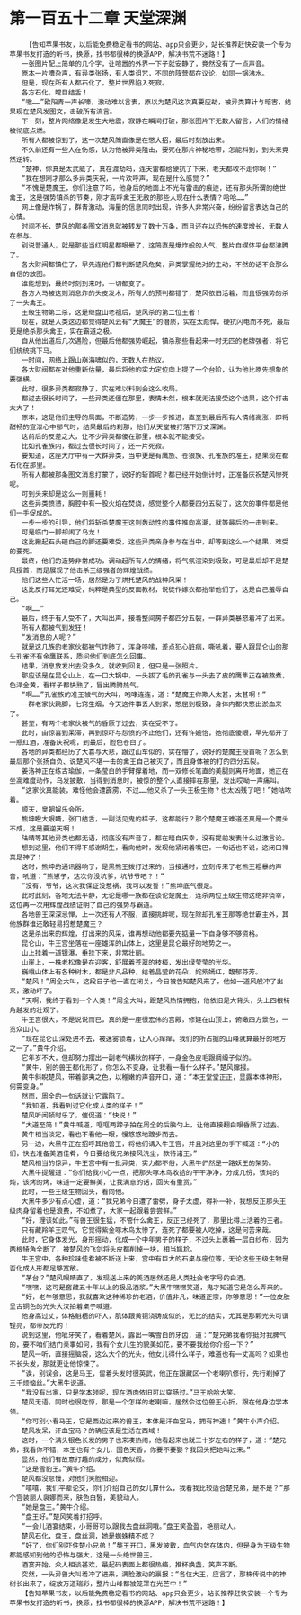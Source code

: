 # 第一百五十二章 天堂深渊
        【告知苹果书友，以后能免费稳定看书的网站、app只会更少，站长推荐赶快安装一个专为苹果书友打造的听书，换源，找书都很棒的换源APP，解决书荒不迷路！】
       一张图片配上简单的几个字，让喧嚣的外界一下子就安静了，竟然没有了一点声音。
       原本一片嘈杂声，有异类张扬，有人类诅咒，不同的阵营都在议论，如同一锅沸水。
       但是，现在所有人都石化了，整片世界陷入死寂。
       各方石化，瞠目结舌！
       “嗷……”欧阳青一声长嚎，激动难以言表，原以为楚风这次真要应劫，被异类算计与暗害，结果现在楚风发图文，击破所有流言。
       下一刻，整片网络像是发生大地震，寂静在瞬间打破，那张图片下无数人留言，人们的情绪被彻底点燃。
       所有人都被惊到了，这一次楚风简直像是在憋大招，最后时刻放出来。
       不久前还有一些人在伤感，认为他被异类阻击，要死在那片神秘地带，怎能料到，到头来竟然逆转。
       “楚神，你真是太武威了，真在渡劫吗，连天雷都给硬抗了下来，老天都收不走你啊！”
       “我在想刚才那么多异类庆祝，一片欢呼声，现在是什么感觉？”
       “不愧是楚魔王，你们注意了吗，他身后的地面上不光有雷击的痕迹，还有那头所谓的绝世禽王，这是强势镇杀的节奏，刚才高呼禽王无敌的那些人现在什么表情？哈哈……”
       网上像是炸锅了，群青激动，海量的信息同时出现，许多人非常兴奋，纷纷留言表达自己的心情。
       时间不长，楚风的那条图文消息就被转发了数十万条，而且还在以恐怖的速度增长，无数人在参与。
       别说普通人，就是那些当红明星都眼晕了，这简直是爆炸般的人气，整片自媒体平台都沸腾了。
       各大财阀都镇住了，早先连他们都判断楚风危矣，异类掌握绝对的主动，不然的话不会那么自信的放图。
       谁能想到，最终时刻到来时，一切都变了。
       各方人马被这则消息炸的头皮发木，所有人的预判都错了，楚风依旧活着，而且很强势的杀了一头禽王。
       王级生物第二杀，这是继盘山老祖后，楚风杀的第二位王者！
       现在，就是人类这边都觉得楚风云有“大魔王”的潜质，实在太彪悍，硬抗闪电而不死，最后更是绝杀那头禽王，实在霸道之极。
       自从他出道后几次遇险，但最后他都强势崛起，镇杀那些看起来一时无匹的老牌强者，将它们统统挑下马。
       一时间，网络上跟山崩海啸似的，无数人在热议。
       各大财阀都在对他重新估量，最后将他的实力定位向上提了一个台阶，认为他比原先想象的要强横。
       此时，很多异类都寂静了，实在难以料到会这么收局。
       都过去很长时间了，一些异类还僵在那里，表情木然，根本就无法接受这个结果，这个打击太大了！
       原本，这是他们主导的局面，不断造势，一步一步推进，直至到最后所有人情绪高涨，即将酣畅的宣泄心中郁气时，结果最后的刹那，他们从天堂被打落下万丈深渊。
       这前后的反差之大，让不少异类都傻在那里，根本就不能接受。
       比如孔雀族内，都过去很长时间了，还一片死寂。
       要知道，这座大厅中有一大群异类，当中更是有鹰族、苍狼族、孔雀族的准王，结果现在都石化在那里。
       所有人都被那条图文消息打蒙了，说好的斩首呢？都已经开始倒计时，正准备庆祝楚风惨死呢。
       可到头来却是这么一则噩耗！
       这些异类愤懑，胸腔中有一股火焰在焚烧，感觉整个人都要四分五裂了，这次的事件都是他们一手促成的。
       一步一步的引导，他们将斩杀楚魔王这则轰动性的事件推向高潮，就等最后的一击到来。
       可是临门一脚却闹了乌龙！
       这比搬起石头砸自己的脚还要难受，这些异类亲身参与在当中，却等到这么一个结果，难受的要死。
       最终，他们的造势非常成功，调动起所有人的情绪，将气氛渲染到极致，可是最后却不是楚风授首，而是展现了他击杀王级强者的辉煌战绩。
       他们这些人忙活一场，居然是为了烘托楚风的战神风采！
       这比反打耳光还难受，纯粹是典型的反面教材，说徒作嫁衣都抬举他们了，这是自己羞辱自己。
       “啊……”
       最后，终于有人受不了，大叫出声，接着整间房子都四分五裂，一群异类暴怒着冲了出来。
       所有人都被气到发狂！
       “发消息的人呢？”
       就是这几族的老家伙都被气炸肺了，浑身哆嗦，差点犯心脏病，嘶吼着，要人跟昆仑山的那头孔雀还有金鹰联系，质问他们到底怎么回事。
       结果，消息放发出去没多久，就收到回复，但只是一张照片。
       那应该是在昆仑山上，在一口大锅中，一头拔了毛的孔雀与一头去了皮的鹰隼正在被熬煮，色泽金黄，看样子都快熟了，冒出腾腾热气。
       “啊……”孔雀族的准王被气的大叫，咆哮连连，道：“楚魔王你欺人太甚，太甚啊！”
       一群老家伙跳脚，七窍生烟，今天这件事丢人到家，憋屈到极致，身体内都快憋出淤血来了。
       甚至，有两个老家伙被气的昏厥了过去，实在受不了。
       此时，由惊喜到呆滞，再到惊吓与怨愤的不止他们，还有许婉怡，她彻底傻眼，早先都开了一瓶红酒，准备庆祝呢，到最后，脸色苍白了。
       各地的异类都经历了大喜与大悲，跟过山车似的，实在懵了，说好的楚魔王授首呢？怎么到最后那个张扬自负、说楚风不堪一击的禽王自己被灭了，而且身体被的打的四分五裂。
       姜洛神正在练古瑜伽，一条莹白的手臂撑着地，而一双修长笔直的美腿则离开地面，她正在坐高难度动作，乌发披散，当得到消息时，被惊的整个人直接摔在那里，发出哎呦一声痛叫。
       “这家伙真能装，难怪他会遭霹雳，不过……他又杀了一头王极生物？也太凶残了吧！”她咕哝着。
       顺天，皇朝娱乐会所。
       熊坤瞪大眼睛，张口结舌，一副活见鬼的样子，这都能行？那个楚魔王难道还真是一个魔头不成，这是要逆天啊！
       陆晴等其他异类也都无语，彻底没有声音了，都在暗自庆幸，没有提前发表什么过激言论。
       想到这里，他们不得不感谢胡生，看向他时，发现他紧闭着嘴巴，一句话也不说，这闭口禅真是神了！
       这时，熊坤的通讯器响了，是黑熊王拨打过来的，当接通时，立刻传来了老熊王粗暴的声音，吼道：“熊崽子，这次你没坑爹，坑爷爷吧？！”
       “没有，爷爷，这次我保证没惹祸，我可以发誓！”熊坤底气很足。
       此时此刻，各地无法平静，无论是哪一族都在谈论楚魔王，连杀两位王级生物这绝非侥幸，这位再一次用辉煌战绩证明了自己的强势与霸道。
       各地兽王深深忌惮，上一次还有人不服，直接挑衅呢，现在除却孔雀王那等绝世霸主外，其他族群谁还敢轻易招惹楚魔王？
       这是杀出来的辉煌，打出来的风采，谁再想动他都要先掂量一下自身够不够资格。
       昆仑山，牛王宫坐落在一座雄浑的山体上，这里是昆仑最好的地势之一。
       山上挂着一道银瀑，垂挂下来，非常壮丽。
       山崖上，一株老松像是在迎客，舒展着苍翠的枝桠，发出绿莹莹的光华。
       巍峨山体上有各种树木，都是非凡品种，结着晶莹的花朵，姹紫嫣红，馥郁芬芳。
       “楚风！”周全大叫，这段日子他一直在闭关，今日被告知楚风来了，他如一道风般冲了出来，激动坏了。
       “天啊，我终于看到一个人类！”周全大叫，跟楚风热情拥抱，他依旧是大背头，头上四根犄角越发的壮观了。
       牛王宫很大，不是说说而已，真的是一座很宏伟的宫殿，修建在山顶上，俯瞰四方景色，一览众山小。
       “现在昆仑山深处进不去，被迷雾锁着，让人心痒痒，我们的所占据的山峰就算最好的地方之一了。”黄牛介绍。
       它年岁不大，但却努力摆出一副老气横秋的样子，一身金色皮毛跟绸缎子似的。
       “黄牛，别的兽王都化形了，你怎么不变身，让我看一看什么样子。”楚风撺掇。
       黄牛斜睨楚风，带着鄙夷之色，以稚嫩的声音开口，道：“本王堂堂正正，显露本体神形，何需变身。”
       然而，周全的一句话就让它露陷了。
       “我知道，我看到过它化成人类的样子！”
       楚风听闻顿时乐了，催促道：“快说！”
       “大道至简！”黄牛喊道，哐哐两蹄子拍在周全的后脑勺上，让他直接翻白眼昏厥了过去。
       黄牛相当淡定，看也不看他一眼，慢悠悠地踱步而去。
       另一边，大黑牛正在招呼其他兽王，将他们请入牛王宫，并且对这里的手下喊道：“小的们，快去准备美酒佳肴，今日要给我兄弟接风洗尘，款待诸王。”
       楚风相当的惊异，牛王宫中有一批异类，实力都不俗，大黑牛俨然是一路妖王的架势。
       大黑牛提醒道：“你们给我小心一点，把那头啄木鸟收拾的干干净净，分成几份，该炖的炖，该烤的烤，味道一定要鲜美，让我满意的话，回头有重赏。”
       此时，一些王级生物回头，看向他。
       大黑牛多少有点心虚，道：“我兄弟今日遭了雷劈，身子太虚，得补一补，我想反正那头王级肉身留着也是浪费，不如煮了，大家一起跟着尝尝鲜。”
       “好，理该如此。”有兽王很生猛，不管什么禽王，反正已经死了，那里比得上活着的王者。
       只有藏羚羊王叹气，它觉得紫金啄木鸟太惨了，连死了都要被人吃掉，这是何苦来哉。
       此时，它身体发光，身形摇动，化成一个中年男子的样子，不过头上裹着一层白纱布，因为两根犄角全断了，被楚风的飞剑将头皮都削掉一块，相当尴尬。
       牛王宫中，各种珍味佳肴被不断送上来，宫中有巨大的石桌与座位等，无论这些王级生物是否化成人形都足够宽敞。
       “茅台？”楚风眼睛直了，发现送上来的美酒居然还是人类社会老字号的白酒。
       “嘿嘿，这可是窖藏五十年以上的极品酒浆。”大黑牛嘿嘿笑道，鬼才知道它是怎么弄来的。
       “好，老牛够意思，我就喜欢这种稀珍的老酒，价值非凡，味道正宗，你够意思！”一位皮肤呈古铜色的光头大汉拍着桌子喊道。
       他身高过丈，体格魁梧的吓人，肌体跟黄铜浇铸成似的，无比的结实，尤其是那颗光头可谓锃亮，都带反光的！
       说到这里，他呲牙笑了，看着楚风，露出一嘴雪白的牙齿，道：“楚兄弟我看你挺对我脾气的，要不咱们结门亲事如何，我有个女儿生的貌美如花，要不要我给你介绍一下？”
       楚风一听，直接摇脑袋，这么大个的光头，他女儿得什么样子，难道也有一丈高吗？如果也不长头发，那就更让他惊悚了。
       “诶，别误会，这是马王，留着头发时很英武，他正在跟藏区一个老喇叭修行，先行剃掉了三千烦恼丝。”大黑牛说道。
       “我没有出家，只是学本领呢，现在酒肉依旧可以穿肠过。”马王哈哈大笑。
       楚风无语，同时也很吃惊，那是一个怎样的老喇嘛，居然令这位兽王心折，跟在他身边学本领。
       “你可别小看马王，它是西边过来的兽王，本体是汗血宝马，拥有神速！”黄牛小声介绍。
       楚风发呆，汗血宝马？的确应该是生活在西域！
       这时，一个满头银色长发的男子也来凑热闹，他看起来也就三十岁左右的样子，道：“楚兄弟，我看你不错，本王也有个女儿，国色天香，你要不要娶？我回头把她叫过来。”
       显然，他们有故意打趣的成分，似真似假。
       “这是雪豹王。”黄牛介绍。
       楚风都没怠慢，对他们笑脸相迎。
       “嘻嘻，我们平辈论交，你们介绍自己的女儿算什么，我看我比较适合楚兄弟，是不是？”那个宫装丽人袅娜而来，肤色白皙，美貌动人。
       “她是盘王。”黄牛介绍。
       “盘王好。”楚风笑着打招呼。
       “一会儿酒宴结束，小哥哥可以跟我去盘丝洞哦。”盘王笑盈盈，艳丽动人。
       楚风石化，盘王，盘丝洞，她是蜘蛛精不成？
       “好了，你们别吓住楚小兄弟！”獒王开口，黑发披散，血气内敛在体内，但是身为王级生物都能感知到他的恐怖与强大，这是一头绝世兽王。
       酒宴开始，众人相谈甚欢，最起码表面上都很热络，推杯换盏，笑声不断。
       突然，一头异兽大叫着冲了进来，满脸激动的禀报：“各位大王，应言了，那株传说中的神树长出来了，绽放万道瑞彩，整片山峰都被笼罩在光芒中！”
       【告知苹果书友，以后能免费稳定看书的网站、app只会更少，站长推荐赶快安装一个专为苹果书友打造的听书，换源，找书都很棒的换源APP，解决书荒不迷路！】